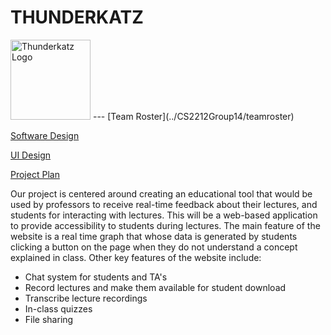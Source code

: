 # THUNDERKATZ
<img src="https://raw.githubusercontent.com/r-meagher/CS2212Group14/master/resources/thunderkatz.jpg?token=AX5ksmtkdautpcum63TqOByd7br0Hd-Qks5YkP7HwA%3D%3D" alt="Thunderkatz Logo" width="128" height="128">
---
[Team Roster](../CS2212Group14/teamroster)

[Software Design](../CS2212Group14/softwareDesign) 

[UI Design](../CS2212Group14/UIDesign)

[Project Plan](../CS2212Group14/projectPlan)

Our project is centered around creating an educational tool that would be used by professors to receive real-time feedback about their lectures, and students for interacting with lectures. This will be a web-based application to provide accessibility to students during lectures. The main feature of the website is a real time graph that whose data is generated by students clicking a button on the page when they do not understand a concept explained in class.
Other key features of the website include:
  * Chat system for students and TA's
  * Record lectures and make them available for student download
  * Transcribe lecture recordings
  * In-class quizzes
  * File sharing 













